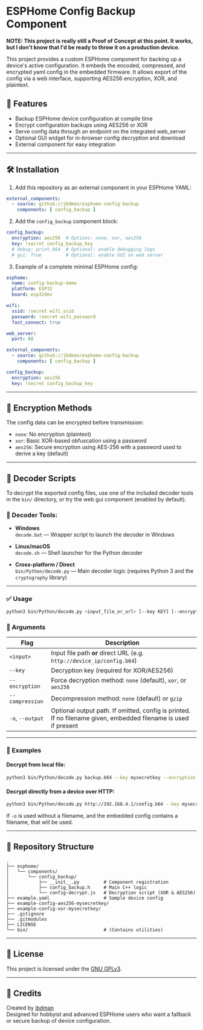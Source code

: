 # ESPHome Config Backup Component

**NOTE: This project is really still a Proof of Concept at this point. It works, but I don't know that I'd be ready to throw it on a production device.**

This project provides a custom ESPHome component for backing up a device's active configuration. It embeds the encoded, compressed, and encrypted yaml config in the embedded firmware. It allows export of the config via a web interface, supporting AES256 encryption, XOR, and plaintext.

## 🧩 Features

- Backup ESPHome device configuration at compile time
- Encrypt configuration backups using AES256 or XOR
- Serve config data through an endpoint on the integrated web_server
- Optional GUI widget for in-browser config decryption and download
- External component for easy integration

---

## 🛠️ Installation

1. Add this repository as an external component in your ESPHome YAML:

```yaml
external_components:
  - source: github://jbdman/esphome-config-backup
    components: [ config_backup ]
```

2. Add the `config_backup` component block:

```yaml
config_backup:
  encryption: aes256  # Options: none, xor, aes256
  key: !secret config_backup_key
  # debug: print.b64  # Optional: enable debugging logs
  # gui: True         # Optional: enable GUI on web server
```

3. Example of a complete minimal ESPHome config:

```yaml
esphome:
  name: config-backup-demo
  platform: ESP32
  board: esp32dev

wifi:
  ssid: !secret wifi_ssid
  password: !secret wifi_password
  fast_connect: true

web_server:
  port: 80

external_components:
  - source: github://jbdman/esphome-config-backup
    components: [ config_backup ]

config_backup:
  encryption: aes256
  key: !secret config_backup_key
```

---

## 🔐 Encryption Methods

The config data can be encrypted before transmission:

- `none`: No encryption (plaintext)
- `xor`: Basic XOR-based obfuscation using a password
- `aes256`: Secure encryption using AES-256 with a password used to derive a key (default)

---

## 🧪 Decoder Scripts

To decrypt the exported config files, use one of the included decoder tools in the `bin/` directory, or try the web gui component (enabled by default).

### 🔧 Decoder Tools:

- **Windows**  
  `decode.bat` — Wrapper script to launch the decoder in Windows

- **Linux/macOS**  
  `decode.sh` — Shell launcher for the Python decoder

- **Cross-platform / Direct**  
  `bin/Python/decode.py` — Main decoder logic (requires Python 3 and the `cryptography` library)

---

### ✅ Usage

```bash
python3 bin/Python/decode.py <input_file_or_url> [--key KEY] [--encryption TYPE] [--compression TYPE] [-o [OUTPUT]]
```

### 🔑 Arguments

| Flag               | Description                                                                 |
|--------------------|-----------------------------------------------------------------------------|
| `<input>`          | Input file path **or** direct URL (e.g. `http://device_ip/config.b64`)     |
| `--key`            | Decryption key (required for XOR/AES256)                                    |
| `--encryption`     | Force decryption method: `none` (default), `xor`, or `aes256`               |
| `--compression`    | Decompression method: `none` (default) or `gzip`                            |
| `-o`, `--output`   | Optional output path. If omitted, config is printed. If no filename given, embedded filename is used if present |

---

### 🔄 Examples

#### Decrypt from local file:

```bash
python3 bin/Python/decode.py backup.b64 --key mysecretkey --encryption aes256 --compression gzip -o
```

#### Decrypt directly from a device over HTTP:

```bash
python3 bin/Python/decode.py http://192.168.4.1/config.b64 --key mysecretkey --encryption xor -o config.yaml
```

If `-o` is used without a filename, and the embedded config contains a filename, that will be used.

---

## 📁 Repository Structure

```
.
├── esphome/
│   └── components/
│       └── config_backup/
│           ├── __init__.py         # Component registration
│           ├── config_backup.h     # Main C++ logic
│           └── config-decrypt.js   # Decryption script (XOR & AES256)
├── example.yaml                    # Sample device config
├── example-config-aes256-mysecretkey/
├── example-config-xor-mysecretkey/
├── .gitignore
├── .gitmodules
├── LICENSE
└── bin/                            # (Contains utilities)
```

---

## 📄 License

This project is licensed under the [GNU GPLv3](LICENSE).

---

## 🙌 Credits

Created by [jbdman](https://github.com/jbdman)  
Designed for hobbyist and advanced ESPHome users who want a fallback or secure backup of device configuration.
